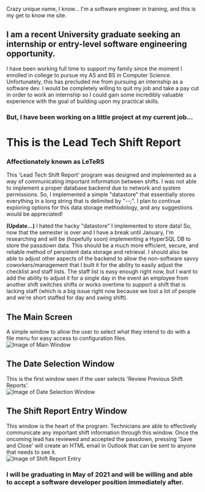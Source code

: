 Crazy unique name, I know... I'm a software engineer in training, and this is my get to know me site.
## I am a recent University graduate seeking an internship or entry-level software engineering opportunity.  
I have been working full time to support my family since the moment I enrolled in college to pursue my AS and BS in Computer Science. Unfortunately, this has precluded me from pursuing an internship as a software dev. I would be completely willing to quit my job and take a pay cut in order to work an internship so I could gain some incredibly valuable experience with the goal of building upon my practical skills.
  
  
### But, I have been working on a little project at my current job...  

# This is the Lead Tech Shift Report  

### Affectionately known as LeTeRS  

This 'Lead Tech Shift Report' program was designed and implemented as a way of communicating important information between shifts. I was not able to implement a proper database backend due to network and system permissions. So, I implemented a simple "datastore" that essentially stores everything in a long string that is delimited by "--;". I plan to continue exploring options for this data storage methodology, and any suggestions would be appreciated!  
  
  
**(Update...)** I hated the hacky "datastore" I implemented to store data! So, now that the semester is over and I have a break until January, I'm researching and will be (hopefully soon) implementing a HyperSQL DB to store the passdown data. This should be a much more efficient, secure, and reliable method of persistent data storage and retrieval. I should also be able to adjust other aspects of the backend to allow the non-software savvy coworkers/management that I built it for the ability to easily adjust the checklist and staff lists. The staff list is easy enough right now, but I want to add the ability to adjust it for a single day in the event an employee from another shift switches shifts or works overtime to support a shift that is lacking staff (which is a big issue right now because we lost a lot of people and we're short staffed for day and swing shift).  
  
## The Main Screen   
A simple window to allow the user to select what they intend to do with a file menu for easy access to configuration files.  
![Image of Main Window](img/main.png)

## The Date Selection Window  
This is the first window seen if the user selects 'Review Previous Shift Reports'.  
![Image of Date Selection Window](img/date_selection.PNG)

## The Shift Report Entry Window  
This window is the heart of the program. Technicians are able to effectively communicate any important shift information through this window. Once the oncoming lead has reviewed and accepted the passdown, pressing 'Save and Close' will create an HTML email in Outlook that can be sent to anyone that needs to see it.  
![Image of Shift Report Entry](img/passdown_entry.PNG)



### I will be graduating in May of 2021 and will be willing and able to accept a software developer position immediately after.
